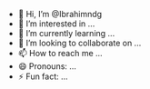 - 👋 Hi, I’m @Ibrahimndg
- 👀 I’m interested in ...
- 🌱 I’m currently learning ...
- 💞️ I’m looking to collaborate on ...
- 📫 How to reach me ...
- 😄 Pronouns: ...
- ⚡ Fun fact: ...

<!---
Ibrahimndg/Ibrahimndg is a ✨ special ✨ repository because its `README.md` (this file) appears on your GitHub profile.
You can click the Preview link to take a look at your changes.
--->
